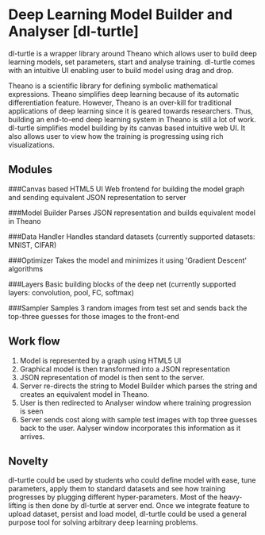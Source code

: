 Deep Learning Model Builder and Analyser [dl-turtle]
====================================================

dl-turtle is a wrapper library around Theano which allows user to build 
deep learning models, set parameters, start and analyse training. dl-turtle 
comes with an intuitive UI enabling user to build model using drag and drop.

Theano is a scientific library for defining symbolic mathematical expressions. 
Theano simplifies deep learning because of its automatic differentiation 
feature. However, Theano is an over-kill for traditional applications of 
deep learning since it is geared towards researchers. Thus, building an 
end-to-end deep learning system in Theano is still a lot of work. dl-turtle 
simplifies model building by its canvas based intuitive web UI. It also allows 
user to view how the training is progressing using rich visualizations.

Modules
-------
###Canvas based HTML5 UI 
Web frontend for building the model graph and sending equivalent JSON 
representation to server

###Model Builder
Parses JSON representation and builds equivalent model in Theano

###Data Handler
Handles standard datasets (currently supported datasets: MNIST, CIFAR)

###Optimizer
Takes the model and minimizes it using 'Gradient Descent' algorithms

###Layers
Basic building blocks of the deep net 
(currently supported layers: convolution, pool, FC, softmax)

###Sampler
Samples 3 random images from test set and sends back the top-three 
guesses for those images to the front-end

Work flow
---------
1. Model is represented by a graph using HTML5 UI
2. Graphical model is then transformed into a JSON representation
3. JSON representation of model is then sent to the server. 
4. Server re-directs the string to Model Builder which parses the string and 
   creates an equivalent model in Theano. 
5. User is then redirected to Analyser window where training progression is seen
6. Server sends cost along with sample test images with top three guesses back 
   to the user. Aalyser window incorporates this information as it arrives. 
  
Novelty
-------
dl-turtle could be used by students who could define model with ease, tune 
parameters, apply them to standard datasets and see how training progresses by 
plugging different hyper-parameters. Most of the heavy-lifting is then done by 
dl-turtle at server end. 
Once we integrate feature to upload dataset, persist and load model, dl-turtle 
could be used a general purpose tool for solving arbitrary deep learning 
problems.
